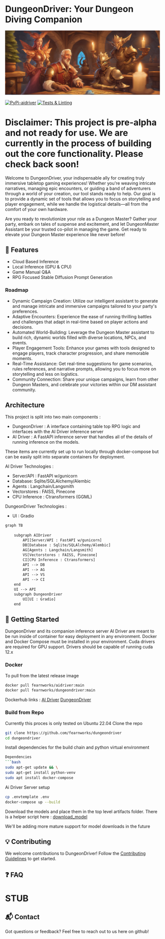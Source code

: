 # DungeonDriver: Your Dungeon Diving Companion

![image](https://github.com/fearnworks/dungeondriver/blob/main/DungeonDriverBanner.jpg)

[![PyPi-aidriver](https://github.com/fearnworks/dungeondriver/actions/workflows/python-publish.yml/badge.svg?event=workflow_dispatch)](https://github.com/fearnworks/dungeondriver/actions/workflows/python-publish.yml)
[![Tests & Linting](https://github.com/fearnworks/dungeondriver/actions/workflows/pytest.yml/badge.svg)](https://github.com/fearnworks/dungeondriver/actions/workflows/pytest.yml)


Disclaimer:
This project is pre-alpha and not ready for use. We are currently in the process of building out the core functionality. Please check back soon!
====

Welcome to DungeonDriver, your indispensable ally for creating truly immersive tabletop gaming experiences! Whether you're weaving intricate narratives, managing epic encounters, or guiding a band of adventurers through a world of your creation, our tool stands ready to help. Our goal is to provide a dynamic set of tools that allows you to focus on storytelling and player engagement, while we handle the logistical details—all from the comfort of your own hardware.

Are you ready to revolutionize your role as a Dungeon Master? Gather your party, embark on tales of suspense and excitement, and let DungeonMaster Assistant be your trusted co-pilot in managing the game. Get ready to elevate your Dungeon Master experience like never before!

## 🌟 Features
- Cloud Based Inference
- Local Inference (GPU & CPU)
- Game Manual Q&A
- RPG Focused Stable Diffusion Prompt Generation

### Roadmap
- Dynamic Campaign Creation: Utilize our intelligent assistant to generate and manage intricate and immersive campaigns tailored to your party's preferences.
- Adaptive Encounters: Experience the ease of running thrilling battles and challenges that adapt in real-time based on player actions and decisions.
- Automated World-Building: Leverage the Dungeon Master assistant to build rich, dynamic worlds filled with diverse locations, NPCs, and events.
- Player Engagement Tools: Enhance your games with tools designed to engage players, track character progression, and share memorable moments.
- Real-Time Assistance: Get real-time suggestions for game scenarios, rules references, and narrative prompts, allowing you to focus more on storytelling and less on logistics.
- Community Connection: Share your unique campaigns, learn from other Dungeon Masters, and celebrate your victories within our DM assistant community.

## Architecture
This project is split into two main components :
- DungeonDriver : A interface containing table top RPG logic and interfaces with the AI Driver inference server
- AI Driver : A FastAPI inference server that handles all of the details of running inference on the models.

These items are currently set up to run locally through docker-compose but can be easily split into separate containers for deployment.

AI Driver Technologies :
- Server/API : FastAPI w/gunicorn
- Database: Sqlite/SQLAlchemy/Alembic
- Agents : Langchain/Langsmith
- Vectorstores : FAISS, Pinecone
- CPU Inference : Ctransformers (GGML)

DungeonDriver Technologies :
- UI : Gradio

```mermaid
graph TB

    subgraph AIDriver
        API[Server/API : FastAPI w/gunicorn]
        DB[Database : Sqlite/SQLAlchemy/Alembic]
        AG[Agents : Langchain/Langsmith]
        VS[Vectorstores : FAISS, Pinecone]
        CI[CPU Inference : Ctransformers]
        API --> DB
        API --> AG
        API --> VS
        API --> CI
    end
    UI --> API
    subgraph DungeonDriver
        UI[UI : Gradio]
    end
```

## 🚀 Getting Started
DungeonDriver and its companion inference server AI Driver are meant to be run inside of container for easy deployment in any environment. Docker and Docker Compose must be installed in your environment. Cuda drivers are required for GPU support. Drivers should be capable of running cuda 12.x

### Docker
To pull from the latest release image




```bash
docker pull fearnworks/aidriver:main
docker pull fearnworks/dungeondriver:main
```

Dockerhub links :
[AI Driver](https://hub.docker.com/repository/docker/fearnworks/aidriver/general)
[DungeonDriver](https://hub.docker.com/repository/docker/fearnworks/dungeondriver/general)
### Build from Repo
Currently this proces is only tested on Ubuntu 22.04
Clone the repo

```bash
git clone https://github.com/fearnworks/dungeondriver
cd dungeondriver
```

Install dependencies for the build chain and python virtual environment
```bash
Dependencies
```bash
sudo apt-get update && \
sudo apt-get install python-venv
sudo apt install docker-compose
```

Ai Driver Server setup
```bash
cp .envtemplate .env
docker-compose up --build
```

Download the models and place them in the top level artifacts folder. There is a helper script here :
[download_model](ai_driver/ai_driver/scripts/download_model.py)

We'll be adding more mature support for model downloads in the future

## 💡 Contributing

We welcome contributions to DungeonDriver! Follow the [Contributing Guidelines](./CONTRIBUTING.md) to get started.

## ❓ FAQ

# STUB

## 📬 Contact

Got questions or feedback? Feel free to reach out to us here on github!
